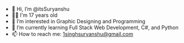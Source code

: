 - 👋 Hi, I’m @itsSuryanshu
- 🙋‍♂️ I'm 17 years old
- 👀 I’m interested in Graphic Designing and Programming
- 🌱 I’m currently learning Full Stack Web Development, C#, and Python
- 📫 How to reach me: 1singhsuryanshu@gmail.com

<!---
itsSuryanshu/itsSuryanshu is a ✨ special ✨ repository because its `README.md` (this file) appears on your GitHub profile.
You can click the Preview link to take a look at your changes.
--->
